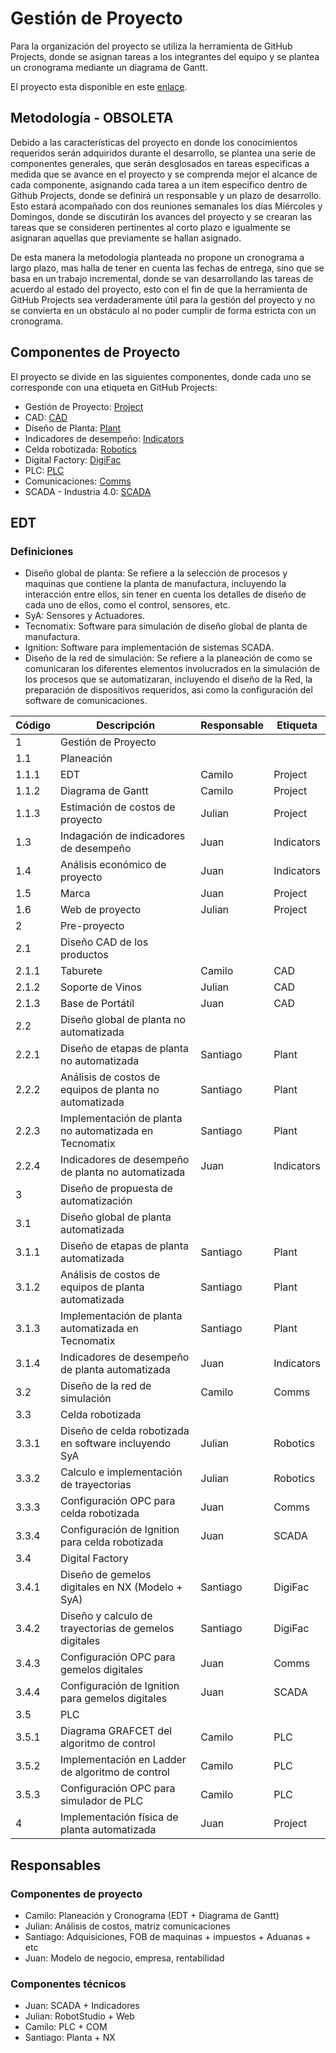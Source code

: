 # Gestión de Proyecto

Para la organización del proyecto se utiliza la herramienta de GitHub Projects, donde se asignan tareas a los integrantes del equipo y se plantea un cronograma mediante un diagrama de Gantt.

El proyecto esta disponible en este [enlace](https://github.com/orgs/APM-Kullu/projects/1).

## Metodología - OBSOLETA

Debido a las características del proyecto en donde los conocimientos requeridos serán adquiridos durante el desarrollo, se plantea una serie de componentes generales, que serán desglosados en tareas especificas a medida que se avance en el proyecto y se comprenda mejor el alcance de cada componente, asignando cada tarea a un item especifico dentro de Github Projects, donde se definirá un responsable y un plazo de desarrollo. Esto estará acompañado con dos reuniones semanales los días Miércoles y Domingos, donde se discutirán los avances del proyecto y se crearan las tareas que se consideren pertinentes al corto plazo e igualmente se asignaran aquellas que previamente se hallan asignado.

De esta manera la metodología planteada no propone un cronograma a largo plazo, mas halla de tener en cuenta las fechas de entrega, sino que se basa en un trabajo incremental, donde se van desarrollando las tareas de acuerdo al estado del proyecto, esto con el fin de que la herramienta de GitHub Projects sea verdaderamente útil para la gestión del proyecto y no se convierta en un obstáculo al no poder cumplir de forma estricta con un cronograma.


## Componentes de Proyecto

El proyecto se divide en las siguientes componentes, donde cada uno se corresponde  con una etiqueta en GitHub Projects:

- Gestión de Proyecto: [Project](https://github.com/APM-Kullu/Project/labels/Project)
- CAD: [CAD](https://github.com/APM-Kullu/Project/labels/CAD)
- Diseño de Planta: [Plant](https://github.com/APM-Kullu/Project/labels/Plant)
- Indicadores de desempeño: [Indicators](https://github.com/APM-Kullu/Project/labels/Indicators)
- Celda robotizada: [Robotics](https://github.com/APM-Kullu/Project/labels/Robotics)
- Digital Factory: [DigiFac](https://github.com/APM-Kullu/Project/labels/DigiFac)
- PLC: [PLC](https://github.com/APM-Kullu/Project/labels/PLC)
- Comunicaciones: [Comms](https://github.com/APM-Kullu/Project/labels/Comms)
- SCADA - Industria 4.0: [SCADA](https://github.com/APM-Kullu/Project/labels/SCADA)


## EDT

### Definiciones
- Diseño global de planta: Se refiere a la selección de procesos y maquinas que contiene la planta de manufactura, incluyendo la interacción entre ellos, sin tener en cuenta los detalles de diseño de cada uno de ellos, como el control, sensores, etc.
- SyA: Sensores y Actuadores.
- Tecnomatix: Software para simulación de diseño global de planta de manufactura.
- Ignition: Software para implementación de sistemas SCADA.
- Diseño de la red de simulación: Se refiere a la planeación de como se comunicaran los diferentes elementos involucrados en la simulación de los procesos que se automatizaran, incluyendo el diseño de la Red, la preparación de dispositivos requeridos, asi como la configuración del software de comunicaciones.

<table>
  <thead>
    <tr>
      <th>Código</th>
      <th>Descripción</th>
      <th>Responsable</th>
      <th>Etiqueta</th>
    </tr>
  </thead>
  <tbody>
    <tr> <td>1    </td><td>Gestión de Proyecto                                    </td><td>        </td><td>          </td></tr>
    <tr> <td>1.1  </td><td>Planeación                                             </td><td>        </td><td>          </td></tr>
    <tr> <td>1.1.1</td><td>EDT                                                    </td><td>Camilo  </td><td>Project   </td></tr>
    <tr> <td>1.1.2</td><td>Diagrama de Gantt                                      </td><td>Camilo  </td><td>Project   </td></tr>
    <tr> <td>1.1.3</td><td>Estimación de costos de proyecto                       </td><td>Julian  </td><td>Project   </td></tr>
    <tr> <td>1.3  </td><td>Indagación de indicadores de desempeño                 </td><td>Juan    </td><td>Indicators</td></tr>
    <tr> <td>1.4  </td><td>Análisis económico de proyecto                         </td><td>Juan    </td><td>Indicators</td></tr>
    <tr> <td>1.5  </td><td>Marca                                                  </td><td>Juan    </td><td>Project   </td></tr>
    <tr> <td>1.6  </td><td>Web de proyecto                                        </td><td>Julian  </td><td>Project   </td></tr>
    <tr> <td>2    </td><td>Pre-proyecto                                           </td><td>        </td><td>          </td></tr>
    <tr> <td>2.1  </td><td>Diseño CAD de los productos                            </td><td>        </td><td>          </td></tr>
    <tr> <td>2.1.1</td><td>Taburete                                               </td><td>Camilo  </td><td>CAD       </td></tr>
    <tr> <td>2.1.2</td><td>Soporte de Vinos                                       </td><td>Julian  </td><td>CAD       </td></tr>
    <tr> <td>2.1.3</td><td>Base de Portátil                                       </td><td>Juan    </td><td>CAD       </td></tr>
    <tr> <td>2.2  </td><td>Diseño global de planta no automatizada                </td><td>        </td><td>          </td></tr>
    <tr> <td>2.2.1</td><td>Diseño de etapas de planta no automatizada             </td><td>Santiago</td><td>Plant     </td></tr>
    <tr> <td>2.2.2</td><td>Análisis de costos de equipos de planta no automatizada</td><td>Santiago</td><td>Plant     </td></tr>
    <tr> <td>2.2.3</td><td>Implementación de planta no automatizada en Tecnomatix </td><td>Santiago</td><td>Plant     </td></tr>
    <tr> <td>2.2.4</td><td>Indicadores de desempeño de planta no automatizada     </td><td>Juan    </td><td>Indicators</td></tr>
    <tr> <td>3    </td><td>Diseño de propuesta de automatización                  </td><td>        </td><td>          </td></tr>
    <tr> <td>3.1  </td><td>Diseño global de planta automatizada                   </td><td>        </td><td>          </td></tr>
    <tr> <td>3.1.1</td><td>Diseño de etapas de planta automatizada                </td><td>Santiago</td><td>Plant     </td></tr>
    <tr> <td>3.1.2</td><td>Análisis de costos de equipos de planta automatizada   </td><td>Santiago</td><td>Plant     </td></tr>
    <tr> <td>3.1.3</td><td>Implementación de planta automatizada en Tecnomatix    </td><td>Santiago</td><td>Plant     </td></tr>
    <tr> <td>3.1.4</td><td>Indicadores de desempeño de planta automatizada        </td><td>Juan    </td><td>Indicators</td></tr>
    <tr> <td>3.2  </td><td>Diseño de la red de simulación                         </td><td>Camilo  </td><td>Comms     </td></tr>
    <tr> <td>3.3  </td><td>Celda robotizada                                       </td><td>        </td><td>          </td></tr>
    <tr> <td>3.3.1</td><td>Diseño de celda robotizada en software incluyendo SyA  </td><td>Julian  </td><td>Robotics  </td></tr>
    <tr> <td>3.3.2</td><td>Calculo e implementación de trayectorias               </td><td>Julian  </td><td>Robotics  </td></tr>
    <tr> <td>3.3.3</td><td>Configuración OPC para celda robotizada                </td><td>Juan    </td><td>Comms     </td></tr>
    <tr> <td>3.3.4</td><td>Configuración de Ignition para celda robotizada        </td><td>Juan    </td><td>SCADA     </td></tr>
    <tr> <td>3.4  </td><td>Digital Factory                                        </td><td>        </td><td>          </td></tr>
    <tr> <td>3.4.1</td><td>Diseño de gemelos digitales en NX (Modelo + SyA)       </td><td>Santiago</td><td>DigiFac   </td></tr>
    <tr> <td>3.4.2</td><td>Diseño y calculo de trayectorias de gemelos digitales  </td><td>Santiago</td><td>DigiFac   </td></tr>
    <tr> <td>3.4.3</td><td>Configuración OPC para gemelos digitales               </td><td>Juan    </td><td>Comms     </td></tr>
    <tr> <td>3.4.4</td><td>Configuración de Ignition para gemelos digitales       </td><td>Juan    </td><td>SCADA     </td></tr>
    <tr> <td>3.5  </td><td>PLC                                                    </td><td>        </td><td>          </td></tr>
    <tr> <td>3.5.1</td><td>Diagrama GRAFCET del algoritmo de control              </td><td>Camilo  </td><td>PLC       </td></tr>
    <tr> <td>3.5.2</td><td>Implementación en Ladder de algoritmo de control       </td><td>Camilo  </td><td>PLC       </td></tr>
    <tr> <td>3.5.3</td><td>Configuración OPC para simulador de PLC                </td><td>Camilo  </td><td>PLC       </td></tr>
    <tr> <td>4    </td><td>Implementación física de planta automatizada           </td><td>Juan    </td><td>Project   </td></tr>
  </tbody>
</table>

## Responsables

### Componentes de proyecto
- Camilo: Planeación y Cronograma (EDT + Diagrama de Gantt)
- Julian: Análisis de costos, matriz comunicaciones
- Santiago: Adquisiciones, FOB de maquinas + impuestos + Aduanas + etc
- Juan: Modelo de negocio, empresa, rentabilidad

### Componentes técnicos
- Juan: SCADA + Indicadores
- Julian: RobotStudio + Web
- Camilo: PLC + COM
- Santiago: Planta + NX